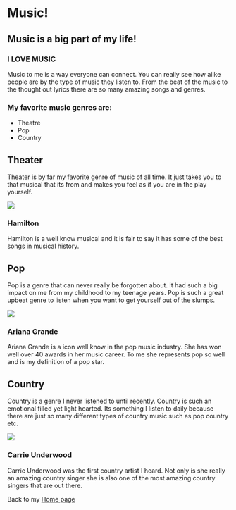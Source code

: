 # Music!
## Music is a big part of my life!
### I LOVE MUSIC
Music to me is a way everyone can connect. You can really see how alike people are by the type of music they listen to. From the beat of the music to the thought out lyrics there are so many amazing songs and genres. 

### My favorite music genres are:
 + Theatre
 + Pop
 + Country
 
## Theater
Theater is by far my favorite genre of music of all time. It just takes you to that musical that its from and makes you feel as if you are in the play yourself.

![](https://c-sf.smule.com/rs-s82/arr/f7/91/a29400dd-68c7-4b02-a71c-cb8b08c3e170.jpg)

### Hamilton
Hamilton is a well know musical and it is fair to say it has some of the best songs in musical history. 

## Pop
Pop is a genre that can never really be forgotten about. It had such a big impact on me from my childhood to my teenage years. Pop is such a great upbeat genre to listen when you want to get yourself out of the slumps.

![](https://upload.wikimedia.org/wikipedia/en/d/dd/Thank_U%2C_Next_album_cover.png)

### Ariana Grande 
Ariana Grande is a icon well know in the pop music industry. She has won well over 40 awards in her music career. To me she represents pop so well and is my definition of a pop star. 

## Country
Country is a genre I never listened to until recently. Country is such an emotional filled yet light hearted. Its something I listen to daily because there are just so many different types of country music such as pop country etc. 

![](https://m.media-amazon.com/images/I/51Zdqylv0lL._AA256_.jpg)

### Carrie Underwood
Carrie Underwood was the first country artist I heard. Not only is she really an amazing country singer she is also one of the most amazing country singers that are out there.

Back to my [Home page](index.md) 
